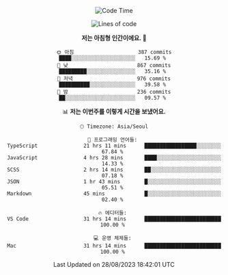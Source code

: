 <div align='center'>
 
<!--START_SECTION:waka-->
![Code Time](http://img.shields.io/badge/Code%20Time-2%2C903%20hrs%2030%20mins-blue)

![Lines of code](https://img.shields.io/badge/%EC%A0%80%EB%8A%94%20%EC%97%AC%ED%83%9C%EA%B9%8C%EC%A7%80%20-1.2%20million%20%EC%A4%84%EC%9D%98%20%EC%BD%94%EB%93%9C%EB%A5%BC%20%EC%9E%91%EC%84%B1%ED%96%88%EC%96%B4%EC%9A%94.-blue)

**저는 아침형 인간이에요. 🐤** 

```text
🌞 아침                     387 commits         ████░░░░░░░░░░░░░░░░░░░░░   15.69 % 
🌆 낮　                     867 commits         █████████░░░░░░░░░░░░░░░░   35.16 % 
🌃 저녁                     976 commits         ██████████░░░░░░░░░░░░░░░   39.58 % 
🌙 밤　                     236 commits         ██░░░░░░░░░░░░░░░░░░░░░░░   09.57 % 
```


📊 **저는 이번주를 이렇게 시간을 보냈어요.** 

```text
🕑︎ Timezone: Asia/Seoul

💬 프로그래밍 언어들: 
TypeScript               21 hrs 11 mins      █████████████████░░░░░░░░   67.84 % 
JavaScript               4 hrs 28 mins       ████░░░░░░░░░░░░░░░░░░░░░   14.33 % 
SCSS                     2 hrs 14 mins       ██░░░░░░░░░░░░░░░░░░░░░░░   07.18 % 
JSON                     1 hr 43 mins        █░░░░░░░░░░░░░░░░░░░░░░░░   05.51 % 
Markdown                 45 mins             █░░░░░░░░░░░░░░░░░░░░░░░░   02.40 % 

🔥 에디터들: 
VS Code                  31 hrs 14 mins      █████████████████████████   100.00 % 

💻 운영 체제들: 
Mac                      31 hrs 14 mins      █████████████████████████   100.00 % 
```


 Last Updated on 28/08/2023 18:42:01 UTC
<!--END_SECTION:waka-->
 </div>
<!---
Emewjin/Emewjin is a ✨ special ✨ repository because its `README.md` (this file) appears on your GitHub profile.
You can click the Preview link to take a look at your changes.
--->
